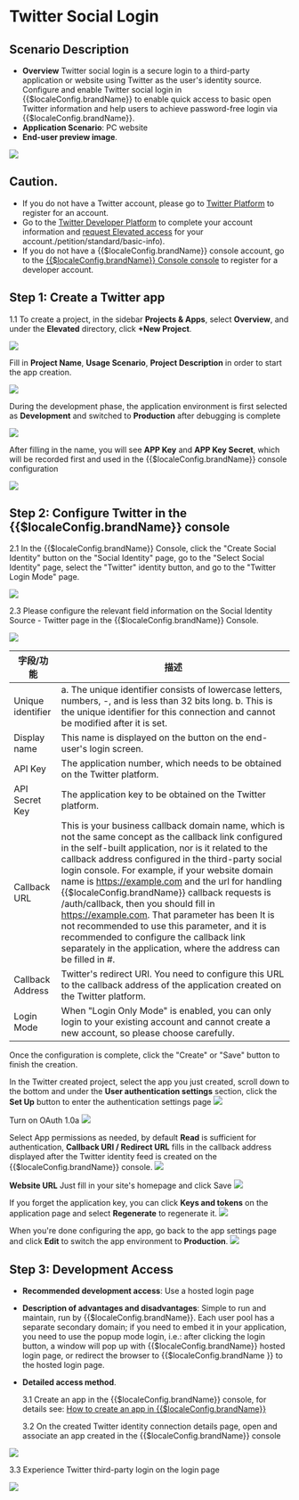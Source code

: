 # Twitter Social Login

<LastUpdated/>

## Scenario Description

- **Overview** Twitter social login is a secure login to a third-party application or website using Twitter as the user's identity source. Configure and enable Twitter social login in {{$localeConfig.brandName}} to enable quick access to basic open Twitter information and help users to achieve password-free login via {{$localeConfig.brandName}}.
- **Application Scenario**: PC website
- **End-user preview image**.

<img src="./images/00.png" >

## Caution.

- If you do not have a Twitter account, please go to [Twitter Platform](https://twitter.com/) to register for an account.
- Go to the [Twitter Developer Platform](https://developer.twitter.com/en/portal/) to complete your account information and [request Elevated access](https://developer.twitter.com/en/portal) for your account./petition/standard/basic-info).
- If you do not have a {{$localeConfig.brandName}} console account, go to the [{{$localeConfig.brandName}} Console console](https://authing.cn/) to register for a developer account.

## Step 1: Create a Twitter app

1.1 To create a project, in the sidebar **Projects & Apps**, select **Overview**, and under the **Elevated** directory, click **+New Project**.

<img src="./images/02.png" >

Fill in **Project Name**, **Usage Scenario**, **Project Description** in order to start the app creation.

<img src="./images/03.png" >

During the development phase, the application environment is first selected as **Development** and switched to **Production** after debugging is complete

<img src="./images/04.png" >

After filling in the name, you will see **APP Key** and **APP Key Secret**, which will be recorded first and used in the {{$localeConfig.brandName}} console configuration

<img src="./images/05.png" >

## Step 2: Configure Twitter in the {{$localeConfig.brandName}} console

2.1 In the {{$localeConfig.brandName}} Console, click the "Create Social Identity" button on the "Social Identity" page, go to the "Select Social Identity" page, select the "Twitter" identity button, and go to the "Twitter Login Mode" page.

<img src="./images/11.png" >

2.3 Please configure the relevant field information on the Social Identity Source - Twitter page in the {{$localeConfig.brandName}} Console.

<img src="./images/13.png" >

| 字段/功能         | 描述                                                                                                                                                                                                                                                                                                                                                                                                                                                                                                                                                                                                                                         |
| ----------------- | -------------------------------------------------------------------------------------------------------------------------------------------------------------------------------------------------------------------------------------------------------------------------------------------------------------------------------------------------------------------------------------------------------------------------------------------------------------------------------------------------------------------------------------------------------------------------------------------------------------------------------------------- |
| Unique identifier | a. The unique identifier consists of lowercase letters, numbers, -, and is less than 32 bits long. b. This is the unique identifier for this connection and cannot be modified after it is set.                                                                                                                                                                                                                                                                                                                                                                                                                                              |
| Display name      | This name is displayed on the button on the end-user's login screen.                                                                                                                                                                                                                                                                                                                                                                                                                                                                                                                                                                         | API Key |
| API Key           | The application number, which needs to be obtained on the Twitter platform.                                                                                                                                                                                                                                                                                                                                                                                                                                                                                                                                                                  |
| API Secret Key    | The application key to be obtained on the Twitter platform.                                                                                                                                                                                                                                                                                                                                                                                                                                                                                                                                                                                  |
| Callback URL      | This is your business callback domain name, which is not the same concept as the callback link configured in the self-built application, nor is it related to the callback address configured in the third-party social login console. For example, if your website domain name is https://example.com and the url for handling {{$localeConfig.brandName}} callback requests is /auth/callback, then you should fill in https://example.com. That parameter has been It is not recommended to use this parameter, and it is recommended to configure the callback link separately in the application, where the address can be filled in #. | The |
| Callback Address  | Twitter's redirect URI. You need to configure this URL to the callback address of the application created on the Twitter platform.                                                                                                                                                                                                                                                                                                                                                                                                                                                                                                           | Login Mode |
| Login Mode        | When "Login Only Mode" is enabled, you can only login to your existing account and cannot create a new account, so please choose carefully.                                                                                                                                                                                                                                                                                                                                                                                                                                                                                                  |

Once the configuration is complete, click the "Create" or "Save" button to finish the creation.

In the Twitter created project, select the app you just created, scroll down to the bottom and under the **User authentication settings** section, click the **Set Up** button to enter the authentication settings page
<img src="./images/06.png" >

Turn on OAuth 1.0a
<img src="./images/07.png" >

Select App permissions as needed, by default **Read** is sufficient for authentication, **Callback URI / Redirect URL** fills in the callback address displayed after the Twitter identity feed is created on the {{$localeConfig.brandName}} console.
<img src="./images/08.png" >

**Website URL** Just fill in your site's homepage and click Save
<img src="./images/09.png" >

If you forget the application key, you can click **Keys and tokens** on the application page and select **Regenerate** to regenerate it.
<img src="./images/10.png" >

When you're done configuring the app, go back to the app settings page and click **Edit** to switch the app environment to **Production**.
<img src="./images/14.png" >

## Step 3: Development Access

- **Recommended development access**: Use a hosted login page

- **Description of advantages and disadvantages**: Simple to run and maintain, run by {{$localeConfig.brandName}}. Each user pool has a separate secondary domain; if you need to embed it in your application, you need to use the popup mode login, i.e.: after clicking the login button, a window will pop up with {{$localeConfig.brandName}} hosted login page, or redirect the browser to {{$localeConfig.brandName }} to the hosted login page.

- **Detailed access method**.

  3.1 Create an app in the {{$localeConfig.brandName}} console, for details see: [How to create an app in {{$localeConfig.brandName}}](./guides/app/create-app.md)

  3.2 On the created Twitter identity connection details page, open and associate an app created in the {{$localeConfig.brandName}} console

<img src="./images/15.png" >

3.3 Experience Twitter third-party login on the login page

<img src="./images/16.png" >
